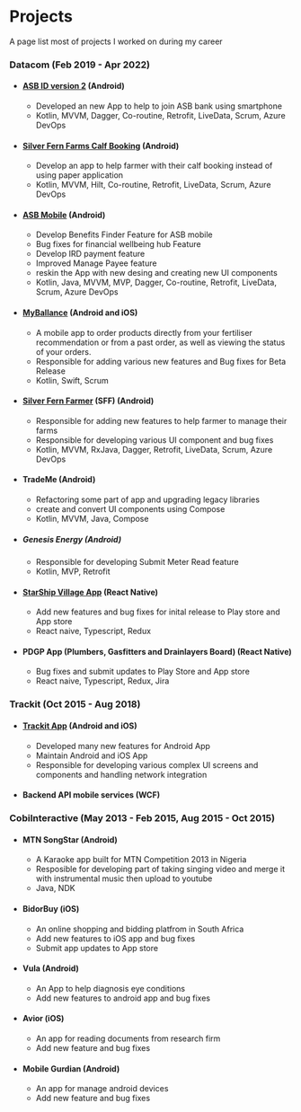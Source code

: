 # Projects
A page list most of projects I worked on during my career

### Datacom (Feb 2019 - Apr 2022)

- #### [ASB ID version 2](https://play.google.com/store/apps/details?id=nz.co.asb.mobile.asbid&hl=en&gl=US) (Android)
  - Developed an new App to help to join ASB bank using smartphone 
  - Kotlin, MVVM, Dagger, Co-routine, Retrofit, LiveData, Scrum, Azure DevOps
- #### [Silver Fern Farms Calf Booking](https://play.google.com/store/apps/details?id=com.silverfernfarms.calf.booking&hl=en_NZ&gl=US)  (Android)
  - Develop an app to help farmer with their calf booking instead of using paper application
  - Kotlin, MVVM, Hilt, Co-routine, Retrofit, LiveData, Scrum, Azure DevOps
- #### [ASB Mobile](https://play.google.com/store/apps/details?id=nz.co.asb.asbmobile) (Android)
  - Develop Benefits Finder Feature for ASB mobile
  - Bug fixes for financial wellbeing hub Feature
  - Develop IRD payment feature
  - Improved Manage Payee feature
  - reskin the App with new desing and creating new UI components  
  - Kotlin, Java, MVVM, MVP, Dagger, Co-routine, Retrofit, LiveData, Scrum, Azure DevOps
- #### [MyBallance](https://play.google.com/store/apps/details?id=nz.co.ballance.myballance&hl=en&gl=US) (Android and iOS)
  - A mobile app to order products directly from your fertiliser recommendation or from a past order, as well as viewing the status of your orders.
  - Responsible for adding various new features and Bug fixes for Beta Release 
  - Kotlin, Swift, Scrum
- #### [Silver Fern Farmer](https://play.google.com/store/apps/details?id=com.silverfernfarms.www.sffapp&hl=en&gl=US) (SFF) (Android)
  - Responsible for adding new features to help farmer to manage their farms 
  - Responsible for developing various UI component and bug fixes
  - Kotlin, MVVM, RxJava, Dagger, Retrofit, LiveData, Scrum, Azure DevOps
- #### TradeMe (Android)
  - Refactoring some part of app and upgrading legacy libraries 
  - create and convert UI components using Compose 
  - Kotlin, MVVM, Java, Compose 
- ##### Genesis Energy (Android)
  - Responsible for developing Submit Meter Read feature
  - Kotlin, MVP, Retrofit 
- #### [StarShip Village App](https://play.google.com/store/apps/details?id=com.starshipthevillage&utm_source=villageapp.kiwi) (React Native)
  -  Add new features and bug fixes for inital release to Play store and App store
  -  React naive, Typescript, Redux
- #### PDGP App (Plumbers, Gasfitters and Drainlayers Board) (React Native)
  -  Bug fixes and submit updates to Play Store and App store
  -  React naive, Typescript, Redux, Jira

### Trackit (Oct 2015 - Aug 2018)
- #### [Trackit App](https://play.google.com/store/apps/details?id=nz.co.trackit.android) (Android and iOS)
  - Developed many new features for Android App
  - Maintain Android and iOS App
  - Responsible for developing various complex UI screens and components and handling network integration 
- #### Backend API mobile services (WCF)

### CobiInteractive (May 2013 - Feb 2015, Aug 2015 - Oct 2015)
- #### MTN SongStar (Android)
  - A Karaoke app built for MTN Competition 2013 in Nigeria
  - Resposible for developing part of taking singing video and merge it with instrumental music then upload to youtube
  - Java, NDK    
- #### BidorBuy (iOS)
  - An online shopping and bidding platfrom in South Africa
  - Add new features to iOS app and bug fixes   
  - Submit app updates to App store 
- #### Vula (Android)
  - An App to help diagnosis eye conditions   
  - Add new features to android app and bug fixes    
- #### Avior (iOS)
  - An app for reading documents from research firm 
  - Add new feature and bug fixes  
- #### Mobile Gurdian  (Android)
  - An app for manage android devices 
  - Add new feature and bug fixes  

